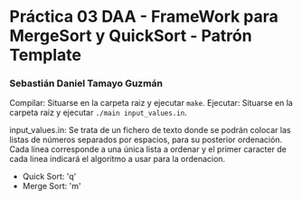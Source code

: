 # Práctica 03 DAA - FrameWork para MergeSort y QuickSort - Patrón Template
### Sebastián Daniel Tamayo Guzmán
Compilar: Situarse en la carpeta raiz y ejecutar ``make``.
Ejecutar: Situarse en la carpeta raiz y ejecutar ``./main input_values.in``.

input_values.in: Se trata de un fichero de texto donde se podrán colocar las listas de números separados por espacios, para su posterior ordenación. Cada línea corresponde a una única lista a ordenar y el primer caracter de cada linea indicará el algoritmo a usar para la ordenacion. 
* Quick Sort: 'q'
* Merge Sort: 'm'